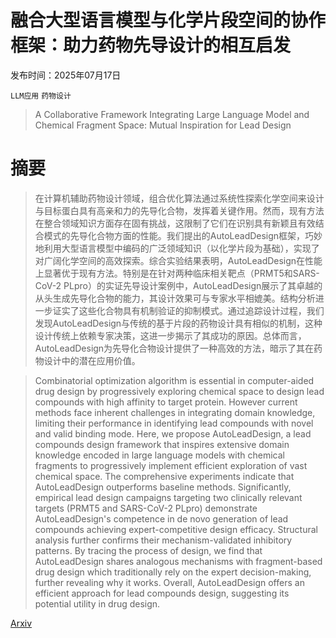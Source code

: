 # 融合大型语言模型与化学片段空间的协作框架：助力药物先导设计的相互启发

发布时间：2025年07月17日

`LLM应用` `药物设计`

> A Collaborative Framework Integrating Large Language Model and Chemical Fragment Space: Mutual Inspiration for Lead Design

# 摘要

> 在计算机辅助药物设计领域，组合优化算法通过系统性探索化学空间来设计与目标蛋白具有高亲和力的先导化合物，发挥着关键作用。然而，现有方法在整合领域知识方面存在固有挑战，这限制了它们在识别具有新颖且有效结合模式的先导化合物方面的性能。我们提出的AutoLeadDesign框架，巧妙地利用大型语言模型中编码的广泛领域知识（以化学片段为基础），实现了对广阔化学空间的高效探索。综合实验结果表明，AutoLeadDesign在性能上显著优于现有方法。特别是在针对两种临床相关靶点（PRMT5和SARS-CoV-2 PLpro）的实证先导设计案例中，AutoLeadDesign展示了其卓越的从头生成先导化合物的能力，其设计效果可与专家水平相媲美。结构分析进一步证实了这些化合物具有机制验证的抑制模式。通过追踪设计过程，我们发现AutoLeadDesign与传统的基于片段的药物设计具有相似的机制，这种设计传统上依赖专家决策，这进一步揭示了其成功的原因。总体而言，AutoLeadDesign为先导化合物设计提供了一种高效的方法，暗示了其在药物设计中的潜在应用价值。

> Combinatorial optimization algorithm is essential in computer-aided drug design by progressively exploring chemical space to design lead compounds with high affinity to target protein. However current methods face inherent challenges in integrating domain knowledge, limiting their performance in identifying lead compounds with novel and valid binding mode. Here, we propose AutoLeadDesign, a lead compounds design framework that inspires extensive domain knowledge encoded in large language models with chemical fragments to progressively implement efficient exploration of vast chemical space. The comprehensive experiments indicate that AutoLeadDesign outperforms baseline methods. Significantly, empirical lead design campaigns targeting two clinically relevant targets (PRMT5 and SARS-CoV-2 PLpro) demonstrate AutoLeadDesign's competence in de novo generation of lead compounds achieving expert-competitive design efficacy. Structural analysis further confirms their mechanism-validated inhibitory patterns. By tracing the process of design, we find that AutoLeadDesign shares analogous mechanisms with fragment-based drug design which traditionally rely on the expert decision-making, further revealing why it works. Overall, AutoLeadDesign offers an efficient approach for lead compounds design, suggesting its potential utility in drug design.

[Arxiv](https://arxiv.org/abs/2507.13580)